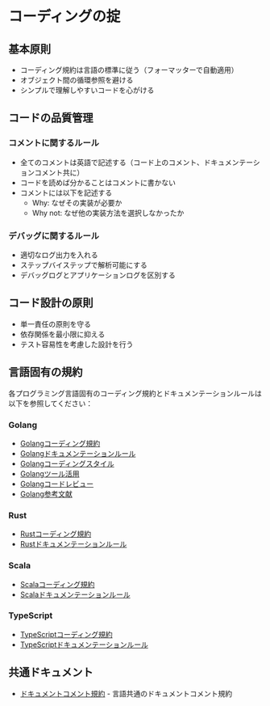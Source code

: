 # コーディングの掟

## 基本原則

- コーディング規約は言語の標準に従う（フォーマッターで自動適用）
- オブジェクト間の循環参照を避ける
- シンプルで理解しやすいコードを心がける

## コードの品質管理

### コメントに関するルール

- 全てのコメントは英語で記述する（コード上のコメント、ドキュメンテーションコメント共に）
- コードを読めば分かることはコメントに書かない
- コメントには以下を記述する
  - Why: なぜその実装が必要か
  - Why not: なぜ他の実装方法を選択しなかったか

### デバッグに関するルール

- 適切なログ出力を入れる
- ステップバイステップで解析可能にする
- デバッグログとアプリケーションログを区別する

## コード設計の原則

- 単一責任の原則を守る
- 依存関係を最小限に抑える
- テスト容易性を考慮した設計を行う

## 言語固有の規約

各プログラミング言語固有のコーディング規約とドキュメンテーションルールは以下を参照してください：

### Golang
- [Golangコーディング規約](coding/golang.md)
- [Golangドキュメンテーションルール](coding/golang/golangdoc.md)
- [Golangコーディングスタイル](coding/golang/golangstyle.md)
- [Golangツール活用](coding/golang/golangtools.md)
- [Golangコードレビュー](coding/golang/golangreview.md)
- [Golang参考文献](coding/golang/golangrefs.md)

### Rust
- [Rustコーディング規約](coding/rust.md)
- [Rustドキュメンテーションルール](coding/rust/rustdoc.md)

### Scala
- [Scalaコーディング規約](coding/scala.md)
- [Scalaドキュメンテーションルール](coding/scala/scaladoc.md)

### TypeScript
- [TypeScriptコーディング規約](coding/typescript.md)
- [TypeScriptドキュメンテーションルール](coding/typescript/tsdoc.md)

## 共通ドキュメント

- [ドキュメントコメント規約](coding/doc_comment.md) - 言語共通のドキュメントコメント規約
